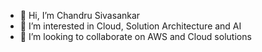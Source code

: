 - 👋 Hi, I’m Chandru Sivasankar
- 👀 I’m interested in Cloud, Solution Architecture and AI 
- 💞️ I’m looking to collaborate on AWS and Cloud solutions


<!---
ChandruSivasankar/ChandruSivasankar is a ✨ special ✨ repository because its `README.md` (this file) appears on your GitHub profile.
You can click the Preview link to take a look at your changes.
--->
